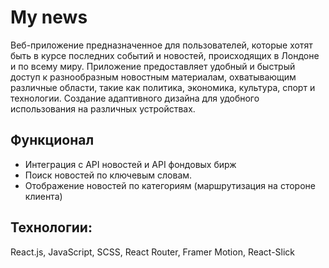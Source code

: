 # My news
Веб-приложение предназначенное для пользователей, которые хотят быть в курсе последних событий и новостей, происходящих в Лондоне и по всему миру. Приложение предоставляет удобный и быстрый доступ к разнообразным новостным материалам, охватывающим различные области, такие как политика, экономика, культура, спорт и технологии. Создание адаптивного дизайна для удобного использования на различных устройствах.

## Функционал
- Интеграция с API новостей и API фондовых бирж
- Поиск новостей по ключевым словам.
- Отображение новостей по категориям (маршрутизация на стороне клиента)

## Технологии:
React.js, JavaScript, SCSS, React Router, Framer Motion, React-Slick
